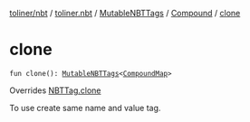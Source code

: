 [toliner/nbt](../../../index.md) / [toliner.nbt](../../index.md) / [MutableNBTTags](../index.md) / [Compound](index.md) / [clone](./clone.md)

# clone

`fun clone(): `[`MutableNBTTags`](../index.md)`<`[`CompoundMap`](../../-compound-map/index.md)`>`

Overrides [NBTTag.clone](../../-n-b-t-tag/clone.md)

To use create same name and value tag.

